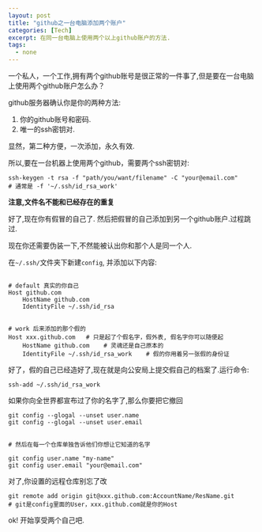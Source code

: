 ```yaml
---
layout: post
title: "github之一台电脑添加两个账户"
categories: [Tech]
excerpt: 在同一台电脑上使用两个以上github账户的方法.
tags:
  - none
---
```



一个私人，一个工作,拥有两个github账号是很正常的一件事了,但是要在一台电脑上使用两个github账户怎么办？

github服务器确认你是你的两种方法:
1. 你的github账号和密码.
2. 唯一的ssh密钥对.

显然，第二种方便，一次添加，永久有效.

所以,要在一台机器上使用两个github，需要两个ssh密钥对:

```ssh
ssh-keygen -t rsa -f "path/you/want/filename" -C "your@email.com"
# 通常是 -f '~/.ssh/id_rsa_work'
```

**注意,文件名不能和已经存在的重复**


好了,现在你有假冒的自己了. 然后把假冒的自己添加到另一个github账户.过程跳过.

现在你还需要伪装一下,不然能被认出你和那个人是同一个人.

在`~/.ssh/`文件夹下新建`config`, 并添加以下内容:

```ssh

# default 真实的你自己
Host github.com
    HostName github.com
    IdentityFile ~/.ssh/id_rsa


# work 后来添加的那个假的
Host xxx.github.com   # 只是起了个假名字，假外表, 假名字你可以随便起
    HostName github.com    # 灵魂还是自己原本的
    IdentityFile ~/.ssh/id_rsa_work    # 假的你用着另一张假的身份证
```

好了，假的自己已经造好了,现在就是向公安局上提交假自己的档案了.运行命令:

```shell
ssh-add ~/.ssh/id_rsa_work
```


如果你向全世界都宣布过了你的名字了,那么你要把它撤回

```git
git config --glogal --unset user.name
git config --glogal --unset user.email


# 然后在每一个仓库单独告诉他们你想让它知道的名字

git config user.name "my-name"
git config user.email "your@email.com"
```

对了,你设置的远程仓库别忘了改

```git
git remote add origin git@xxx.github.com:AccountName/ResName.git
# git是config里面的User，xxx.github.com就是你的Host
```

ok! 开始享受两个自己吧.
